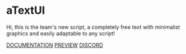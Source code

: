 # aTextUI
Hi, this is the team's new script, a completely free text with minimalist graphics and easily adaptable to any script!

[DOCUMENTATION](https://alph0xdev.gitbook.io/documentation/a-series/atextui)
[PREVIEW](https://youtu.be/xfiW9PSAdUI)
[DISCORD](https://discord.gg/nZ7d23MA6Q)
